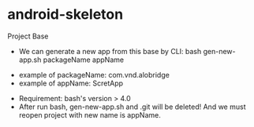 # android-skeleton
Project Base

- We can generate a new app from this base by CLI: bash gen-new-app.sh packageName appName
 + example of packageName: com.vnd.alobridge
 + example of appName: ScretApp
 
- Requirement: bash's version > 4.0
- After run bash, gen-new-app.sh and .git will be deleted! And we must reopen project with new name is appName.

